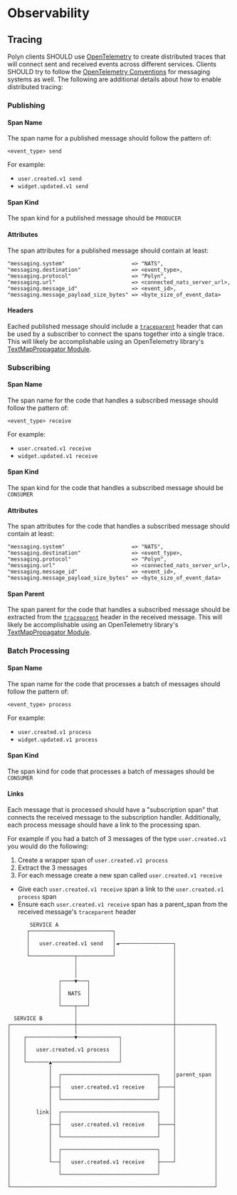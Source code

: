 # Observability

## Tracing

Polyn clients SHOULD use [OpenTelemetry](https://opentelemetry.io/) to create distributed traces that will connect sent and received events across different services. Clients SHOULD try to follow the [OpenTelemetry Conventions](https://opentelemetry.io/docs/reference/specification/trace/semantic_conventions/messaging/) for messaging systems as well. The following are additional details about how to enable distributed tracing:

### Publishing

#### Span Name

The span name for a published message should follow the pattern of:

`<event_type> send`

For example:

* `user.created.v1 send`
* `widget.updated.v1 send`

#### Span Kind

The span kind for a published message should be `PRODUCER`

#### Attributes

The span attributes for a published message should contain at least:

```
"messaging.system"                     => "NATS",
"messaging.destination"                => <event_type>,
"messaging.protocol"                   => "Polyn",
"messaging.url"                        => <connected_nats_server_url>,
"messaging.message_id"                 => <event_id>,
"messaging.message_payload_size_bytes" => <byte_size_of_event_data>
```

#### Headers

Eached published message should include a [`traceparent`](https://www.w3.org/TR/trace-context/#traceparent-header) header that can be used by a subscriber to connect the spans together into a single trace. This will likely be accomplishable using an OpenTelemetry library's [TextMapPropagator Module](https://opentelemetry.io/docs/reference/specification/context/api-propagators/#textmap-propagator).

### Subscribing

#### Span Name

The span name for the code that handles a subscribed message should follow the pattern of:

`<event_type> receive`

For example:

* `user.created.v1 receive`
* `widget.updated.v1 receive`

#### Span Kind

The span kind for the code that handles a subscribed message should be `CONSUMER`

#### Attributes

The span attributes for the code that handles a subscribed message should contain at least:

```
"messaging.system"                     => "NATS",
"messaging.destination"                => <event_type>,
"messaging.protocol"                   => "Polyn",
"messaging.url"                        => <connected_nats_server_url>,
"messaging.message_id"                 => <event_id>,
"messaging.message_payload_size_bytes" => <byte_size_of_event_data>
```

#### Span Parent

The span parent for the code that handles a subscribed message should be extracted from the [`traceparent`](https://www.w3.org/TR/trace-context/#traceparent-header) header in the received message. This will likely be accomplishable using an OpenTelemetry library's [TextMapPropagator Module](https://opentelemetry.io/docs/reference/specification/context/api-propagators/#textmap-propagator).

### Batch Processing

#### Span Name

The span name for the code that processes a batch of messages should follow the pattern of:

`<event_type> process`

For example:

* `user.created.v1 process`
* `widget.updated.v1 process`

#### Span Kind

The span kind for code that processes a batch of messages should be `CONSUMER`

#### Links

Each message that is processed should have a "subscription span" that connects the received message to the subscription handler. Additionally, each process message should have a link to the processing span.

For example if you had a batch of 3 messages of the type `user.created.v1` you would do the following:

1. Create a wrapper span of `user.created.v1 process`
2. Extract the 3 messages
3. For each message create a new span called `user.created.v1 receive`
  - Give each `user.created.v1 receive` span a link to the `user.created.v1 process` span
  - Ensure each `user.created.v1 receive` span has a parent_span from the received message's `traceparent` header

```
       SERVICE A
      ┌──────────────────────────┐
      │                          │
      │   user.created.v1 send   │◄─────────────────┐
      │                          │                  │
      └──────────────┬───────────┘                  │
                     │                              │
                     │                              │
                     │                              │
                ┌────▼───┐                          │
                │        │                          │
                │  NATS  │                          │
                │        │                          │
                └────┬───┘                          │
                     │                              │
  SERVICE B          │                              │
┌────────────────────┼──────────────────────────────┼────────────┐
│                    │                              │            │
│    ┌───────────────▼─────────────┐                │            │
│    │                             │                │            │
│    │   user.created.v1 process   │                │            │
│    │                             │                │            │
│    └───────▲─────────────────────┘                │            │
│            │                                      │            │
│            │  ┌──────────────────────────────┐    │parent_span │
│            │  │                              │    │            │
│            ├──┤   user.created.v1 receive    ├────┤            │
│            │  │                              │    │            │
│            │  └──────────────────────────────┘    │            │
│            │                                      │            │
│        link│  ┌──────────────────────────────┐    │            │
│            │  │                              │    │            │
│            ├──┤   user.created.v1 receive    ├────┤            │
│            │  │                              │    │            │
│            │  └──────────────────────────────┘    │            │
│            │                                      │            │
│            │  ┌──────────────────────────────┐    │            │
│            │  │                              │    │            │
│            └──┤   user.created.v1 receive    ├────┘            │
│               │                              │                 │
│               └──────────────────────────────┘                 │
│                                                                │
└────────────────────────────────────────────────────────────────┘
```